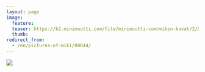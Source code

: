 ```yaml
---
layout: page
image:
  feature:
  teaser: https://b2.minimuutti.com/file/minimuutti-com/mikin-kuvat/2/DSC26182-245px.jpg
  thumb:
redirect_from:
  - /en/pictures-of-miki/00044/
---
```


[![](https://b2.minimuutti.com/file/minimuutti-com/mikin-kuvat/2/DSC26182-800px.jpg)](https://dl.dropboxusercontent.com/sh/ea1wtnz7z734o12/AADkteXkppBzbCWupWPU4h25a/mikin-kuvat/2/DSC26182.jpg)
